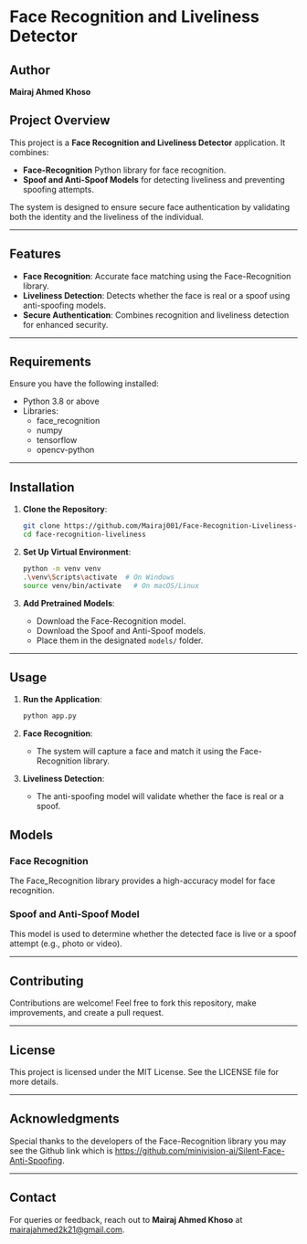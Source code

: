 # Face Recognition and Liveliness Detector

## Author
**Mairaj Ahmed Khoso**

## Project Overview
This project is a **Face Recognition and Liveliness Detector** application. It combines:
- **Face-Recognition** Python library for face recognition.
- **Spoof and Anti-Spoof Models** for detecting liveliness and preventing spoofing attempts.

The system is designed to ensure secure face authentication by validating both the identity and the liveliness of the individual.

---

## Features
- **Face Recognition**: Accurate face matching using the Face-Recognition library.
- **Liveliness Detection**: Detects whether the face is real or a spoof using anti-spoofing models.
- **Secure Authentication**: Combines recognition and liveliness detection for enhanced security.

---

## Requirements
Ensure you have the following installed:
- Python 3.8 or above
- Libraries:
  - face_recognition
  - numpy
  - tensorflow
  - opencv-python
  

---

## Installation

1. **Clone the Repository**:
   ```bash
   git clone https://github.com/Mairaj001/Face-Recognition-Liveliness-detector.git
   cd face-recognition-liveliness
   ```

2. **Set Up Virtual Environment**:
   ```bash
   python -m venv venv
   .\venv\Scripts\activate  # On Windows
   source venv/bin/activate   # On macOS/Linux
   ```



4. **Add Pretrained Models**:
   - Download the Face-Recognition model.
   - Download the Spoof and Anti-Spoof models.
   - Place them in the designated `models/` folder.

---

## Usage

1. **Run the Application**:
   ```bash
   python app.py
   ```

2. **Face Recognition**:
   - The system will capture a face and match it using the Face-Recognition library.

3. **Liveliness Detection**:
   - The anti-spoofing model will validate whether the face is real or a spoof.



## Models
### Face Recognition
The Face_Recognition library provides a high-accuracy model for face recognition.

### Spoof and Anti-Spoof Model
This model is used to determine whether the detected face is live or a spoof attempt (e.g., photo or video).

---

## Contributing
Contributions are welcome! Feel free to fork this repository, make improvements, and create a pull request.

---

## License
This project is licensed under the MIT License. See the LICENSE file for more details.

---

## Acknowledgments
Special thanks to the developers of the Face-Recognition library you may see the Github link which is https://github.com/minivision-ai/Silent-Face-Anti-Spoofing.

---

## Contact
For queries or feedback, reach out to **Mairaj Ahmed Khoso** at mairajahmed2k21@gmail.com.

